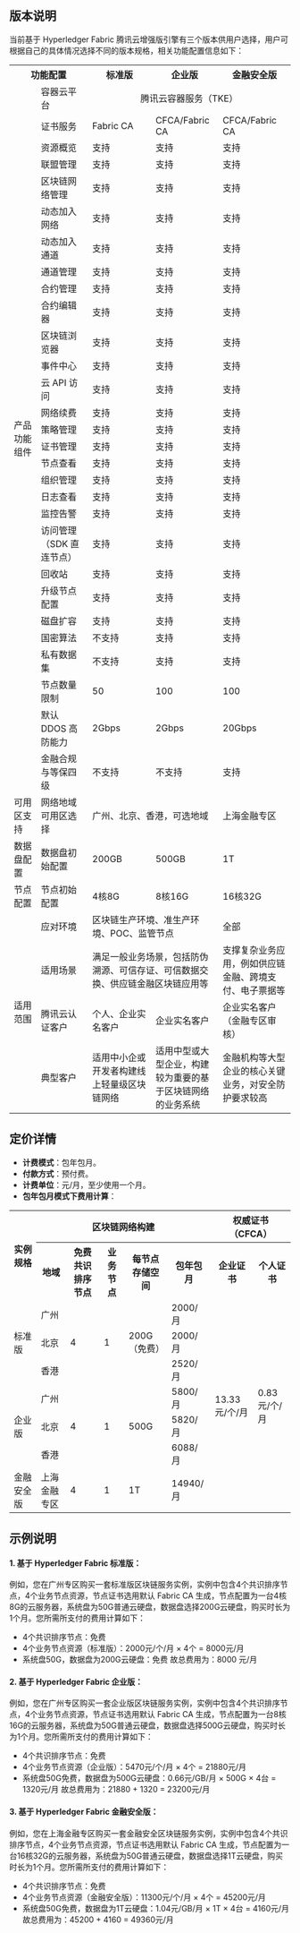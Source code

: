 ## 版本说明
当前基于 Hyperledger Fabric 腾讯云增强版引擎有三个版本供用户选择，用户可根据自己的具体情况选择不同的版本规格，相关功能配置信息如下：

<table>
<tr>
	<th colspan=2 width="26%">功能配置</th>
	<th width="21%">标准版</th>
	<th width="21%">企业版</th>
	<th width="24%">金融安全版</th>
</tr>
<tr>
	<td rowspan=29>产品功能组件</td>
	<td>容器云平台</td>
	<td colspan=3><center>腾讯云容器服务（TKE）</td>	
</tr>
<tr>
	<td>证书服务</td>
	<td>Fabric CA</td>	<td>CFCA/Fabric CA</td>	<td>CFCA/Fabric CA</td>
</tr>
<tr>
	<td>资源概览</td>	<td>支持</td>	<td>支持</td>	<td>支持</td></tr>
<tr>
	<td>联盟管理</td>	<td>支持</td>	<td>支持</td>	<td>支持</td>
</tr>
<tr>
	<td>区块链网络管理</td>	<td>支持</td>	<td>支持</td>	<td>支持</td>
</tr>
<tr>
	<td>动态加入网络</td>	<td>支持</td>	<td>支持</td>	<td>支持</td>
</tr>
<tr>
	<td>动态加入通道</td>	<td>支持</td>	<td>支持</td>	<td>支持</td>
</tr>
<tr>
	<td>通道管理</td>	<td>支持</td>	<td>支持</td>	<td>支持</td>
</tr>
<tr>
	<td>合约管理</td>	<td>支持</td>	<td>支持</td>	<td>支持</td>
</tr>
<tr>
	<td>合约编辑器</td>	<td>支持</td>	<td>支持</td>	<td>支持</td>	
</tr>
<tr>
	<td>区块链浏览器</td>	<td>支持</td>	<td>支持</td>	<td>支持</td>
</tr>
<tr>
	<td>事件中心</td>	<td>支持</td>	<td>支持</td>	<td>支持</td>
</tr>
<tr>
	<td>云 API 访问</td>	<td>支持</td>	<td>支持</td>	<td>支持</td>
</tr>
<tr>
	<td>网络续费</td>	<td>支持</td>	<td>支持</td>	<td>支持</td>
</tr>
<tr>
	<td>策略管理</td>	<td>支持</td>	<td>支持</td>	<td>支持</td>
</tr>
<tr>
	<td>证书管理</td>	<td>支持</td>	<td>支持</td>	<td>支持</td>
</tr>
<tr>
	<td>节点查看</td>	<td>支持</td>	<td>支持</td>	<td>支持</td>
</tr>
<tr>
	<td>组织管理</td>	<td>支持</td>	<td>支持</td>	<td>支持</td>
</tr>
<tr>
	<td>日志查看</td>	<td>支持</td>	<td>支持</td>	<td>支持</td>
</tr>
<tr>
	<td>监控告警</td>	<td>支持</td>	<td>支持</td>	<td>支持</td>
</tr>
<tr>
	<td>访问管理（SDK 直连节点）</td>	<td>支持</td>	<td>支持</td>	<td>支持</td>
</tr>
<tr>
	<td>回收站</td>	<td>支持</td>	<td>支持</td>	<td>支持</td>
</tr>
<tr>
	<td>升级节点配置</td>	<td>支持</td>	<td>支持</td>	<td>支持</td>
</tr>
<tr>
	<td>磁盘扩容</td>	<td>支持</td>	<td>支持</td>	<td>支持</td>
</tr>
<tr>
	<td>国密算法</td>	<td>不支持</td>	<td>支持</td>	<td>支持</td>
</tr>
<tr>
	<td>私有数据集</td>	<td>不支持</td>	<td>支持</td>	<td>支持</td>
</tr>
<tr>
	<td>节点数量限制</td>	<td>50</td>	<td>100</td>	<td>100</td>
</tr>
<tr>
	<td>默认 DDOS 高防能力</td>	<td>2Gbps</td>	<td>2Gbps</td>	<td>20Gbps</td>
</tr>
<tr>
	<td>金融合规与等保四级</td>	<td>不支持</td>	<td>不支持</td>	<td>支持</td>
</tr>
<tr>
	<td >可用区支持</td>	<td>网络地域可用区选择</td>	<td colspan=2>广州、北京、香港，可选地域</td> <td>上海金融专区</td>
</tr>
<tr>
	<td>数据盘配置</td>	<td>数据盘初始配置</td>	<td>200GB</td>	<td>500GB</td> <td>1T</td>
</tr>
<tr>
	<td>节点配置</td>	<td>节点初始配置</td>	<td>4核8G</td>	<td>8核16G</td> <td>16核32G</td>
</tr>
<tr>
	<td rowspan=4>适用范围</td>	
	<td>应对环境</td>	
	<td colspan=2>区块链生产环境、准生产环境、POC、监管节点</td>	
	<td>全部</td>
</tr>
<tr>
	<td>适用场景</td>	
	<td colspan=2>满足一般业务场景，包括防伪溯源、可信存证、可信数据交换、供应链金融区块链应用等</td>
	<td>支撑复杂业务应用，例如供应链金融、跨境支付、电子票据等</td>	
</tr>
<tr>
	<td>腾讯云认证客户</td>	<td>个人、企业实名客户</td>	
	<td>企业实名客户</td>	<td>企业实名客户（金融专区审核）</td>
</tr>
<tr>
	<td>典型客户</td>	
	<td>适用中小企或开发者构建线上轻量级区块链网络</td>	
	<td>适用中型或大型企业，构建较为重要的基于区块链网络的业务系统</td>	
	<td>金融机构等大型企业的核心关键业务，对安全防护要求较高</td>
</tr>
</table>

## 定价详情
- **计费模式**：包年包月。
- **付款方式**：预付费。
- **计费单位**：元/月，至少使用一个月。
- **包年包月模式下费用计算**：
<table>
	<tr>
	<th rowspan=2><center>实例规格</center></th>
	<th colspan=5><center>区块链网络构建</center></th>
	<th colspan=2><center>权威证书（CFCA）</center></th>
	</tr>
	<tr>
	<th><center>地域</center></th> <th><center>免费共识排序节点</center></th> <th><center>业务节点</center></th> <th><center>每节点存储空间</center></th> <th><cetner>包年包月</center></th> <th><center>企业证书</center></th> <th><center>个人证书</center></th> 
	</tr>
	<tr>
	<td rowspan=3>标准版</td> <td>广州</td> <td rowspan=3>4</td> <td rowspan=3>1</td>
	<td rowspan=3>200G（免费）</td> <td>2000/月</td> <td rowspan=7>13.33元/个/月</td> <td rowspan=7>0.83元/个/月</td>
	</tr>
	<tr>
	<td>北京</td>  <td>2000/月</td>
	</tr>
	<tr>
	<td>香港</td> <td>2520/月</td>
	</tr>
	<tr>
	<td rowspan=3>企业版</td> <td>广州</td> <td rowspan=3>4</td> <td rowspan=3>1</td>
	<td rowspan=3>500G</td> <td>5800/月</td> 
	</tr>
	<tr>
	<td>北京</td> <td>5820/月</td> 
	</tr>
	<tr>
	<td>香港</td> <td>6088/月</td>
	</tr>
	<tr>
	<td rowspan=3>金融安全版</td> <td>上海金融专区</td> <td>4</td> <td>1</td>
	<td>1T</td> <td>14940/月</td>
	</tr>
</table>

## 示例说明
#### 1. 基于 Hyperledger Fabric 标准版：
例如，您在广州专区购买一套标准版区块链服务实例，实例中包含4个共识排序节点，4个业务节点资源，节点证书选用默认 Fabric CA 生成，节点配置为一台4核8G的云服务器，系统盘为50G普通云硬盘，数据盘选择200G云硬盘，购买时长为1个月。您所需所支付的费用计算如下：
- 4个共识排序节点：免费
- 4个业务节点资源（标准版）：2000元/个/月 × 4个 = 8000元/月
- 系统盘50G，数据盘为200G云硬盘：免费
故总费用为：8000 元/月

#### 2. 基于 Hyperledger Fabric 企业版：
例如，您在广州专区购买一套企业版区块链服务实例，实例中包含4个共识排序节点，4个业务节点资源，节点证书选用默认 Fabric CA 生成，节点配置为一台8核16G的云服务器，系统盘为50G普通云硬盘，数据盘选择500G云硬盘，购买时长为1个月。您所需所支付的费用计算如下：
- 4个共识排序节点：免费
- 4个业务节点资源（企业版）：5470元/个/月 × 4个 = 21880‬元/月 
- 系统盘50G免费，数据盘为500G云硬盘：0.66元/GB/月 × 500G × 4台 = 1320元/月
故总费用为：21880 + 1320 = 23200元/月

#### 3. 基于 Hyperledger Fabric 金融安全版：
例如，您在上海金融专区购买一套金融安全区块链服务实例，实例中包含4个共识排序节点，4个业务节点资源，节点证书选用默认 Fabric CA 生成，节点配置为一台16核32G的云服务器，系统盘为50G普通云硬盘，数据盘选择1T云硬盘，购买时长为1个月。您所需所支付的费用计算如下：
- 4个共识排序节点：免费
- 4个业务节点资源（金融安全版）：11300元/个/月 × 4个 = 45200元/月
- 系统盘50G免费，数据盘为1T云硬盘：1.04元/GB/月 × 1T × 4台 = 4160‬元/月
故总费用为：45200 + 4160 = 49360‬元/月





